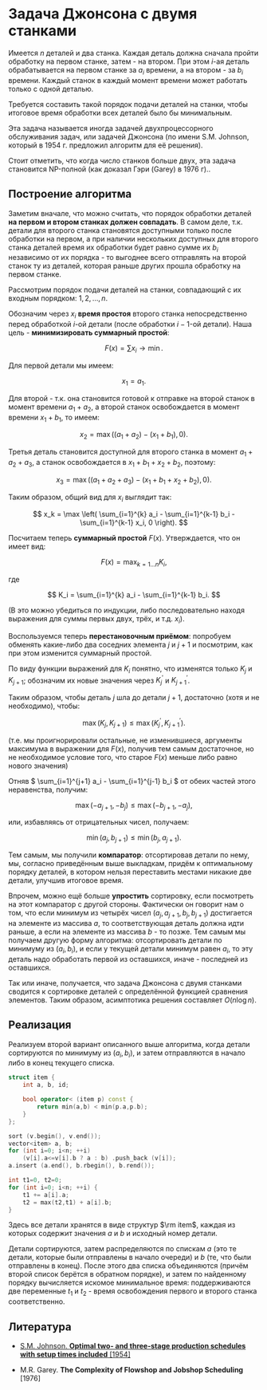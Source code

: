 # Задача Джонсона с двумя станками

Имеется $n$ деталей и два станка. Каждая деталь должна сначала пройти обработку на первом станке, затем - на втором. При этом $i$-ая деталь обрабатывается на первом станке за $a_i$ времени, а на втором - за $b_i$ времени. Каждый станок в каждый момент времени может работать только с одной деталью.

Требуется составить такой порядок подачи деталей на станки, чтобы итоговое время обработки всех деталей было бы минимальным.

Эта задача называется иногда задачей двухпроцессорного обслуживания задач, или задачей Джонсона (по имени S.M. Johnson, который в 1954 г. предложил алгоритм для её решения).

Стоит отметить, что когда число станков больше двух, эта задача становится NP-полной (как доказал Гэри (Garey) в 1976 г)..

## Построение алгоритма

Заметим вначале, что можно считать, что порядок обработки деталей **на первом и втором станках должен совпадать**. В самом деле, т.к. детали для второго станка становятся доступными только после обработки на первом, а при наличии нескольких доступных для второго станка деталей время их обработки будет равно сумме их $b_i$ независимо от их порядка - то выгоднее всего отправлять на второй станок ту из деталей, которая раньше других прошла обработку на первом станке.

Рассмотрим порядок подачи деталей на станки, совпадающий с их входным порядком: $1, 2, \ldots, n$.

Обозначим через $x_i$ **время простоя** второго станка непосредственно перед обработкой $i$-ой детали (после обработки $i-1$-ой детали). Наша цель - **минимизировать суммарный простой**:

$$ F(x) = \sum x_i \longrightarrow \min. $$

Для первой детали мы имеем:

$$ x_1 = a_1. $$

Для второй - т.к. она становится готовой к отправке на второй станок в момент времени $a_1+a_2$, а второй станок освобождается в момент времени $x_1 + b_1$, то имеем:

$$ x_2 = \max \Big( (a_1+a_2) - (x_1+b_1), 0 \Big). $$

Третья деталь становится доступной для второго станка в момент $a_1+a_2+a_3$, а станок освобождается в $x_1+b_1+x_2+b_2$, поэтому:

$$ x_3 = \max \Big( (a_1+a_2+a_3) - (x_1+b_1+x_2+b_2), 0 \Big). $$

Таким образом, общий вид для $x_i$ выглядит так:

$$ x_k = \max \left( \sum_{i=1}^{k} a_i - \sum_{i=1}^{k-1} b_i - \sum_{i=1}^{k-1} x_i, 0 \right). $$

Посчитаем теперь **суммарный простой** $F(x)$. Утверждается, что он имеет вид:

$$ F(x) = \max_{k=1 \ldots n} K_i, $$

где

$$ K_i = \sum_{i=1}^{k} a_i - \sum_{i=1}^{k-1} b_i. $$

(В это можно убедиться по индукции, либо последовательно находя выражения для суммы первых двух, трёх, и т.д. $x_i$).

Воспользуемся теперь **перестановочным приёмом**: попробуем обменять какие-либо два соседних элемента $j$ и $j+1$ и посмотрим, как при этом изменится суммарный простой.

По виду функции выражений для $K_i$ понятно, что изменятся только $K_j$ и $K_{j+1}$; обозначим их новые значения через $K_j^\prime$ и $K_{j+1}^\prime$.

Таким образом, чтобы деталь $j$ шла до детали $j+1$, достаточно (хотя и не необходимо), чтобы:

$$ \max \left( K_j, K_{j+1} \right) \le \max \left( K_j^\prime, K_{j+1}^\prime \right). $$

(т.е. мы проигнорировали остальные, не изменившиеся, аргументы максимума в выражении для $F(x)$, получив тем самым достаточное, но не необходимое условие того, что старое $F(x)$ меньше либо равно нового значения)

Отняв $ \sum_{i=1}^{j+1} a_i - \sum_{i=1}^{j-1} b_i $ от обеих частей этого неравенства, получим:

$$ \max (-a_{j+1}, -b_j) \le \max (-b_{j+1}, -a_j), $$

или, избавляясь от отрицательных чисел, получаем:

$$ \min (a_j, b_{j+1}) \le \min (b_j, a_{j+1}). $$

Тем самым, мы получили **компаратор**: отсортировав детали по нему, мы, согласно приведённым выше выкладкам, придём к оптимальному порядку деталей, в котором нельзя переставить местами никакие две детали, улучшив итоговое время.

Впрочем, можно ещё больше **упростить** сортировку, если посмотреть на этот компаратор с другой стороны. Фактически он говорит нам о том, что если минимум из четырёх чисел $(a_j, a_{j+1}, b_{j}, b_{j+1})$ достигается на элементе из массива $a$, то соответствующая деталь должна идти раньше, а если на элементе из массива $b$ - то позже. Тем самым мы получаем другую форму алгоритма: отсортировать детали по минимуму из $(a_i, b_i)$, и если у текущей детали минимум равен $a_i$, то эту деталь надо обработать первой из оставшихся, иначе - последней из оставшихся.

Так или иначе, получается, что задача Джонсона с двумя станками сводится к сортировке деталей с определённой функцией сравнения элементов. Таким образом, асимптотика решения составляет $O(n \log n)$.

## Реализация

Реализуем второй вариант описанного выше алгоритма, когда детали сортируются по минимуму из $(a_i, b_i)$, и затем отправляются в начало либо в конец текущего списка.

<!--- TODO: specify code snippet id -->
``` cpp
struct item {
    int a, b, id;

    bool operator< (item p) const {
        return min(a,b) < min(p.a,p.b);
    }
};

sort (v.begin(), v.end());
vector<item> a, b;
for (int i=0; i<n; ++i)
    (v[i].a<=v[i].b ? a : b) .push_back (v[i]);
a.insert (a.end(), b.rbegin(), b.rend());

int t1=0, t2=0;
for (int i=0; i<n; ++i) {
    t1 += a[i].a;
    t2 = max(t2,t1) + a[i].b;
}
```

Здесь все детали хранятся в виде структур $\rm item$, каждая из которых содержит значения $a$ и $b$ и исходный номер детали.

Детали сортируются, затем распределяются по спискам $a$ (это те детали, которые были отправлены в начало очереди) и $b$ (те, что были отправлены в конец). После этого два списка объединяются (причём второй список берётся в обратном порядке), и затем по найденному порядку вычисляется искомое минимальное время: поддерживаются две переменные $t_1$ и $t_2$ - время освобождения первого и второго станка соответственно.

## Литература

* [S.M. Johnson. **Optimal two- and three-stage production schedules with setup times included** [1954]](http://www.rand.org/pubs/papers/2008/P402.pdf)

* M.R. Garey. **The Complexity of Flowshop and Jobshop Scheduling** [1976]
